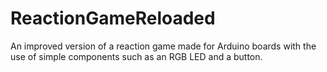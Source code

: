 # ReactionGameReloaded
An improved version of a reaction game made for Arduino boards with the use of simple components such as an RGB LED and a button.

